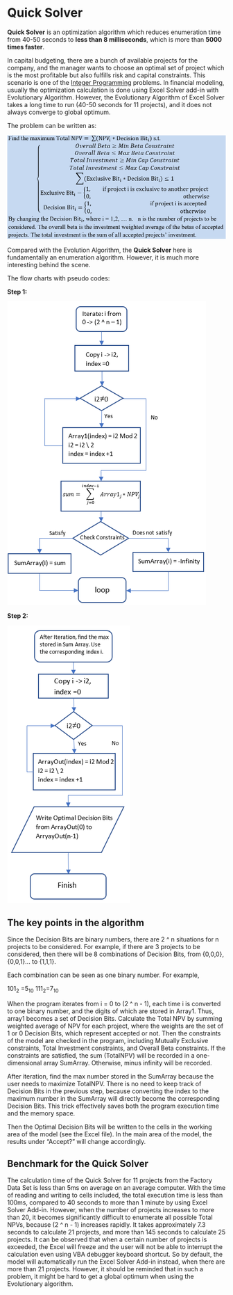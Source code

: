# Quick Solver

**Quick Solver** is an optimization algorithm which reduces enumeration time from 40-50 seconds to **less than 8 milliseconds**, which is more than **5000 times faster**.

In capital budgeting, there are a bunch of available projects for the company, and the manager wants to choose an optimal set of project which is the most profitable but also fulfills risk and capital constraints. This scenario is one of the [Integer Programming](https://en.wikipedia.org/wiki/Integer_programming) problems. In financial modeling, usually the optimization calculation is done using Excel Solver add-in with Evolutionary Algorithm. However, the Evolutionary Algorithm of Excel Solver takes a long time to run (40-50 seconds for 11 projects), and it does not always converge to global optimum.

The problem can be written as:

![Formula](Formula2.png)

Compared with the Evolution Algorithm, the **Quick Solver** here is fundamentally an enumeration algorithm. However, it is much more interesting behind the scene.

The flow charts with pseudo codes:

**Step 1:**

![FlowChart1](FlowChart1.png)

**Step 2:**

![FlowChart2](FlowChart2.png)

## The key points in the algorithm

Since the Decision Bits are binary numbers, there are 2 ^ n  situations for n projects to be considered. For example, if there are 3 projects to be considered, then there will be 8 combinations of Decision Bits, from {0,0,0}, {0,0,1}... to {1,1,1}.

Each combination can be seen as one binary number. For example, 

101<sub>2</sub> =5<sub>10</sub>   111<sub>2</sub>=7<sub>10</sub>

When the program iterates from i = 0 to (2 ^ n - 1), each time i is converted to one binary number,  and the digits of which are stored in Array1. Thus, array1 becomes a set of Decision Bits. Calculate the Total NPV by summing weighted average of NPV for each project, where the weights are the set of 1 or 0 Decision Bits, which represent accepted or not. Then the constraints of the model are checked in the program, including Mutually Exclusive constraints, Total Investment constraints, and Overall Beta constraints. If the constraints are satisfied, the sum (TotalNPV) will be recorded in a one-dimensional array SumArray. Otherwise, minus infinity will be recorded.

After iteration, find the max number stored in the SumArray because the user needs to maximize TotalNPV. There is no need to keep track of Decision Bits in the previous step, because converting the index to the maximum number in the SumArray will directly become the corresponding Decision Bits. This trick effectively saves both the program execution time and the memory space.

Then the Optimal Decision Bits will be written to the cells in the working area of the model (see the Excel file). In the main area of the model, the results under “Accept?” will change accordingly.

## Benchmark for the Quick Solver

The calculation time of the Quick Solver for 11 projects from the Factory Data Set is less than 5ms on average on an average computer. With the time of reading and writing to cells included, the total execution time is less than 100ms, compared to 40 seconds to more than 1 minute by using Excel Solver Add-in.
However, when the number of projects increases to more than 20, it becomes significantly difficult to enumerate all possible Total NPVs, because (2 ^ n  - 1) increases rapidly. It takes approximately 7.3 seconds to calculate 21 projects, and more than 145 seconds to calculate 25 projects. It can be observed
that when a certain number of projects is exceeded, the Excel will freeze and the user will not be able to
interrupt the calculation even using VBA debugger keyboard shortcut. So by default, the model will automatically run the Excel Solver Add-in instead, when there are more than 21 projects. However, it should be reminded that in such a problem, it might be hard to get a global optimum when using the Evolutionary
algorithm. 